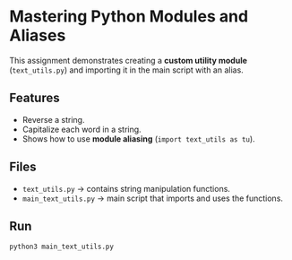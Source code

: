 # Mastering Python Modules and Aliases

This assignment demonstrates creating a **custom utility module** (`text_utils.py`) and importing it in the main script with an alias.

## Features
- Reverse a string.
- Capitalize each word in a string.
- Shows how to use **module aliasing** (`import text_utils as tu`).

## Files
- `text_utils.py` → contains string manipulation functions.
- `main_text_utils.py` → main script that imports and uses the functions.

## Run
```bash
python3 main_text_utils.py

